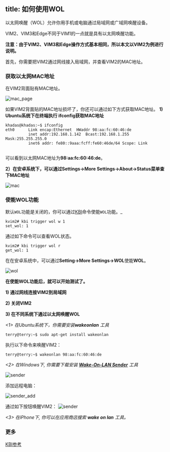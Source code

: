 title: 如何使用WOL
---

以太网唤醒（WOL）允许你用手机或电脑通过局域网或广域网唤醒设备。

VIM2、VIM3和Edge不同于VIM1的一点就是具有以太网唤醒功能。

**注意：由于VIM2、VIM3和Edge操作方式基本相同，所以本文以VIM2为例进行说明。**

首先，你需要把VIM2通过网线接入局域网，并查看VIM2的MAC地址。

### 获取以太网MAC地址
在VIM2背面贴有MAC地址。

![mac_page](/images/vim2/vim2_mac.jpg)


如果VIM2背面贴的MAC地址损坏了，你还可以通过如下方式获取MAC地址。
**1) Ubuntu系统下在终端执行 **ifconfig**获取MAC地址**
```
khadas@khadas:~$ ifconfig
eth0      Link encap:Ethernet  HWaddr 98:aa:fc:60:46:de
          inet addr:192.168.1.142  Bcast:192.168.1.255  Mask:255.255.255.0 
          inet6 addr: fe80::9aaa:fcff:fe60:46de/64 Scope: Link


```
可以看到以太网MAC地址为**98:aa:fc:60:46:de**。

**2）在安卓系统下，可以通过Settings->More Settings->About->Status菜单查下MAC地址**

![mac](/images/vim2/vim2_android_mac.png)



### 使能WOL功能

默认`WOL`功能是关闭的，你可以通过[KBI](/zh-cn/vim2/KbiGuidance.html)命令使能`WOL`功能。_
```
kvim2# kbi trigger wol w 1
set_wol: 1
```
通过如下命令可以查看WOL状态。
```
kvim2# kbi trigger wol r
get_wol: 1
```

在在安卓系统中，可以通过**Setting->More Settings->WOL**使能**WOL**。

![wol](/images/vim2/vim2_android_wol.png)

**在使能WOL功能后，就可以开始测试了。**

**1) 通过网线连接VIM2到局域网**

**2) 关闭VIM2**

**3) 在不同系统下通过以太网唤醒WOL**

*<1> 在Ubuntu系统下，你需要安装**wakeonlan** 工具*
```
terry@terry:~$ sudo apt-get install wakeonlan
```
执行以下命令来唤醒VIM2：
```
terry@terry:~$ wakeonlan 98:aa:fc:60:46:de
```

*<2> 在Windows下, 你需要下载安装 **[Wake-On-LAN Sender](http://www.yarovy.com/wol/)** 工具*

![sender](/images/vim2/wol_sender_main.png)

添加远程电脑：

![sender_add](/images/vim2/wol_sender_add_remote.png)

通过如下按钮唤醒VIM2：
![sender](/images/vim2/wol_sender_send.png)

*<3> 在iPhone下, 你可以在应用商店搜索 **wake on lan** 工具。*

### 更多
[KBI参考](/zh-cn/vim2/KbiGuidance.html)
